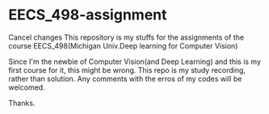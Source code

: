 # EECS_498-assignment
Cancel changes
This repository is my stuffs for the assignments of the course EECS_498(Michigan Univ.Deep learning for Computer Vision)

Since I'm the newbie of Computer Vision(and Deep Learning) and this is my first course for it, this might be wrong.
This repo is my study recording, rather than solution.
Any comments with the erros of my codes will be welcomed.

Thanks.
